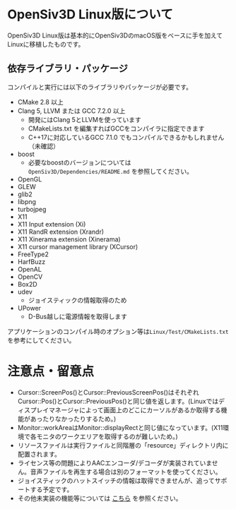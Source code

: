 # OpenSiv3D Linux版について
OpenSiv3D Linux版は基本的にOpenSiv3DのmacOS版をベースに手を加えてLinuxに移植したものです。

## 依存ライブラリ・パッケージ
コンパイルと実行には以下のライブラリやパッケージが必要です。
- CMake 2.8 以上
- Clang 5, LLVM または GCC 7.2.0 以上
  - 開発にはClang 5とLLVMを使っています
  - CMakeLists.txt を編集すればGCCをコンパイラに指定できます
  - C++17に対応しているGCC 7.1.0 でもコンパイルできるかもしれません（未確認）
- boost
  - 必要なboostのバージョンについては `OpenSiv3D/Dependencies/README.md` を参照してください。
- OpenGL
- GLEW
- glib2
- libpng
- turbojpeg
- X11
- X11 Input extension (Xi)
- X11 RandR extension (Xrandr)
- X11 Xinerama extension (Xinerama)
- X11 cursor management library (XCursor)
- FreeType2
- HarfBuzz
- OpenAL
- OpenCV
- Box2D
- udev
  - ジョイスティックの情報取得のため
- UPower
  - D-Bus越しに電源情報を取得します

アプリケーションのコンパイル時のオプション等は`Linux/Test/CMakeLists.txt`を参考にしてください。

# 注意点・留意点
- Cursor::ScreenPos()とCursor::PreviousScreenPos()はそれぞれCursor::Pos()とCursor::PreviousPos()と同じ値を返します。(Linuxではディスプレイマネージャによって画面上のどこにカーソルがあるか取得する機能があったりなかったりするため。)
- Monitor::workAreaはMonitor::displayRectと同じ値になっています。(X11環境で各モニタのワークエリアを取得するのが難しいため。)
- リソースファイルは実行ファイルと同階層の「resource」ディレクトリ内に配置されます。
- ライセンス等の問題によりAACエンコーダ/デコーダが実装されていません。音声ファイルを再生する場合は別のフォーマットを使ってください。
- ジョイスティックのハットスイッチの情報は取得できませんが、追ってサポートする予定です。
- その他未実装の機能等については [こちら](https://github.com/wynd2608/OpenSiv3D/issues) を参照ください。
